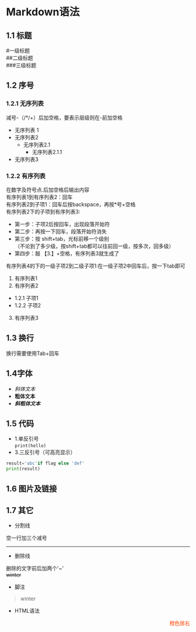 # Markdown语法
## 1.1 标题
#一级标题   
##二级标题  
###三级标题 
## 1.2 序号
### 1.2.1 无序列表
减号-（/*/+）后加空格，要表示层级则在-前加空格    
- 无序列表 1
- 无序列表2
  - 无序列表2.1
    - 无序列表2.1.1
- 无序列表3
### 1.2.2 有序列表
在数字及符号点.后加空格后输出内容   
有序列表1到有序列表2：回车   
有序列表2到子项1：回车后按backspace，再按*号+空格   
有序列表2下的子项到有序列表3:  
- 第一步：子项2后按回车，出现段落开始符
- 第二步：再按一下回车，段落开始符消失   
- 第三步：按 shift+tab，光标前移一个级别  
（不论到了多少级，按shift+tab都可以往前回一级，按多次，回多级）  
- 第四步：敲 【3.】+空格，有序列表3就生成了 
  
有序列表4的下的一级子项2到二级子项1:在一级子项2中回车后，按一下tab即可
1. 有序列表1
2. 有序列表2
* 1.2.1 子项1
* 1.2.2 子项2
3. 有序列表3
## 1.3 换行
换行需要使用Tab+回车
## 1.4字体
- *斜体文本*
- **粗体文本**
- ***斜粗体文本***
## 1.5 代码
- 1.单反引号  
    `print(hello)`
- 3.三反引号（可高亮显示）
```python 
result='abc'if flag else 'def'
print(result)
```
## 1.6 图片及链接
## 1.7 其它
- 分割线 
  
空一行加三个减号

---
- 删除线
  
删除的文字前后加两个'~'       
~~winter~~ 
- 脚注
>winter
- HTML语法

<span style="display:block;text-align:right;color:orangered;">橙色居右</span>


 
